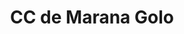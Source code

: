 ---
imageUrl: https://cyclopolis.lavilleavelo.org/cartes-minutes/MaranaGolo_Muscu.png
title: CC de Marana Golo
description: 🚲 Vélo musculaire
link: https://cartes-minutes.lavilleavelo.org/cartovelo/carteminuteCCdeMarana-GoloVeloMuscu.html
index: 16
---